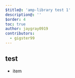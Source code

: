 ```yaml
---
$title@: 'amp-library test 1'
description@: ''
$order: 4
toc: true
author: jaygray0919
contributors:
  - gigster99
---
```


## test

- item

